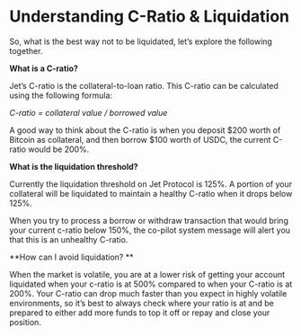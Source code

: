 # Understanding C-Ratio & Liquidation

So, what is the best way not to be liquidated, let’s explore the following together.

**What is a C-ratio?**

Jet’s C-ratio is the collateral-to-loan ratio. This C-ratio can be calculated using the following formula:

_C-ratio = collateral value / borrowed value_

A good way to think about the C-ratio is when you deposit $200 worth of Bitcoin as collateral, and then borrow $100 worth of USDC, the current C-ratio would be 200%.

**What is the liquidation threshold?**

Currently the liquidation threshold on Jet Protocol is 125%. A portion of your collateral will be liquidated to maintain a healthy C-ratio when it drops below 125%.

When you try to process a borrow or withdraw transaction that would bring your current c-ratio below 150%, the co-pilot system message will alert you that this is an unhealthy C-ratio.

**How can I avoid liquidation? **

When the market is volatile, you are at a lower risk of getting your account liquidated when your c-ratio is at 500% compared to when your C-ratio is at 200%. Your C-ratio can drop much faster than you expect in highly volatile environments, so it’s best to always check where your ratio is at and be prepared to either add more funds to top it off or repay and close your position.
